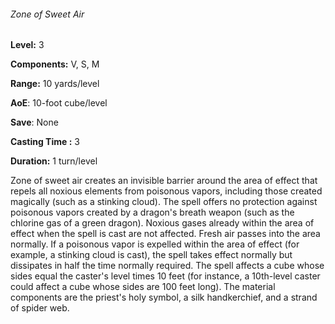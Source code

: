 ###### Zone of Sweet Air

**Level:** 3

**Components:** V, S, M

**Range:** 10 yards/level

**AoE**: 10-foot cube/level

**Save**: None

**Casting Time :** 3

**Duration:** 1 turn/level

Zone of sweet air creates an invisible barrier around the area of effect that repels all noxious elements from poisonous vapors, including those created magically (such as a stinking cloud). The spell offers no protection against poisonous vapors created by a dragon's breath weapon (such as the chlorine gas of a green dragon). Noxious gases already within the area of effect when the spell is cast are not affected. Fresh air passes into the area normally. If a poisonous vapor is expelled within the area of effect (for example, a stinking cloud is cast), the spell takes effect normally but dissipates in half the time normally required. The spell affects a cube whose sides equal the caster's level times 10 feet (for instance, a 10th-level caster could affect a cube whose sides are 100 feet long). The material components are the priest's holy symbol, a silk handkerchief, and a strand of spider web.